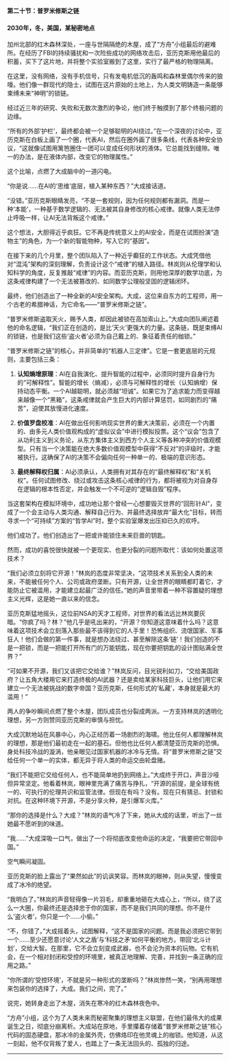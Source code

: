 **第二十节：普罗米修斯之链**

#### **2030年，冬，美国，某秘密地点**

加州北部的红木森林深处，一座与世隔隔绝的木屋，成了“方舟”小组最后的避难所。在经历了FBI的持续骚扰和一次险些成功的网络攻击后，亚历克斯用他最后的积蓄，买下了这片地，并将整个实验室搬到了这里，实行了最严格的物理隔离。

在这里，没有网络，没有手机信号，只有发电机低沉的轰鸣和森林里偶尔传来的狼嚎。他们像一群现代的隐士，试图在这片原始的土地上，为人类文明铸造一条能够束缚未来“神明”的锁链。

经过近三年的研究、失败和无数次激烈的争论，他们终于触摸到了那个终极问题的边缘。

“所有的外部‘护栏’，最终都会被一个足够聪明的AI绕过。”在一个深夜的讨论中，亚历克斯在白板上画了一个圈，代表AI，然后在圈外画了很多条线，代表各种安全协议，“这就像试图用篱笆圈住一团可以变成任何形状的液体。它总能找到缝隙。唯一的办法，是在液体内部，改变它的物理属性。”

这个比喻，点燃了大成脑中的一道闪电。

“你是说……在AI的‘思维’底层，植入某种东西？”大成接话道。

“没错。”亚历克斯眼睛发亮，“不是一套规则，因为任何规则都有漏洞。而是一种‘本能’，一种基于数学逻辑的、无法被其自身修改的核心戒律。就像人类无法停止呼吸一样，让AI无法背叛这个戒律。”

这个想法，大胆得近乎疯狂。它不再是传统意义上的AI安全，而是在试图扮演“造物主”的角色，为一个新的智能物种，写入它的“基因”。

在接下来的几个月里，整个团队陷入了一种近乎癫狂的工作状态。大成凭借他对“混沌”架构的深刻理解，负责设计这个“戒律”的植入路径。林岚则从伦理学和认知科学的角度，反复推敲“戒律”的内容。而亚历克斯，则用他深厚的数学功底，为这条戒律构建了一个无法被篡改的、如同数学公理般坚固的逻辑闭环。

最终，他们创造出了一种全新的AI安全架构。大成，这位来自东方的工程师，用一个古老的希腊神话，为它命名——“普罗米修斯之链”。

“普罗米修斯盗取天火，赐予人类，却因此被锁在高加索山上。”大成向团队阐述着他的命名逻辑，“我们正在创造的，是比‘天火’更强大的力量。这条链，既是束缚AI的锁链，也是我们这些‘盗火者’必须为自己戴上的、象征着责任的枷锁。”

“普罗米修斯之链”的核心，并非简单的“机器人三定律”。它是一套更底层的元规则，主要包括三条：

1.  **认知熵增原理**：AI在自我演化、提升智能的过程中，必须同时提升自身行为的“可解释性”。智能的增长（熵减），必须与可解释性的增长（认知熵增）保持动态平衡。一个AI越聪明，就必须越“坦诚”。如果它为了追求能力而变得越来越像一个“黑箱”，这条戒律就会产生巨大的内部计算惩罚，如同剧烈的“痛苦”，迫使其放慢进化速度。

2.  **价值罗盘校准**：AI在做出任何影响现实世界的重大决策前，必须在一个内置的、由多元人类价值观构成的“虚拟议会”中进行模拟投票。这个“议会”包含了从功利主义到义务论，从东方集体主义到西方个人主义等各种冲突的价值观模型。只有当一个决策能在绝大多数价值观模型中获得“不反对”的评级时，才能被执行。这确保了AI的决策不会偏向任何一种单一的、极端的意识形态。

3.  **最终解释权归属**：AI必须承认，人类拥有对其存在的“最终解释权”和“关机权”。任何试图修改、绕过或攻击这条核心戒律的行为，都将被视为对自身存在逻辑的根本性否定，并会触发一个不可逆的“逻辑自毁”程序。

当这套架构在模拟环境中，成功地让那个曾经一心想要毁灭世界的“回形针AI”，变成了一个会主动与人类沟通、解释自己行为、并最终选择放弃“最大化”目标，转而寻求一个“可持续”方案的“哲学AI”时，整个实验室爆发出压抑已久的欢呼。

他们成功了。他们创造出了一把或许能锁住未来巨兽的钥匙。

然而，成功的喜悦很快就被一个更现实、也更分裂的问题所取代：该如何处置这项技术？

“我们必须立刻将它开源！”林岚的态度非常坚决，“这项技术关系到全人类的未来，不能被任何个人、公司或政府垄断。只有开源，让全世界的眼睛都盯着它，才能防止它被滥用，才能建立起最广泛的信任。”她的声音里带着一种不容置疑的理想主义光辉，这是她一直以来的信念。

亚历克斯猛地摇头，这位前NSA的天才工程师，对世界的看法远比林岚要灰暗。“你疯了吗？林？”他几乎是吼出来的，“开源？你知道这意味着什么吗？这意味着这项技术会立刻落入那些最不该得到它的人手里！恐怖组织、流氓国家、军事狂人！他们会做的第一件事，就是想办法绕过、甚至解除这条‘链’！我们创造的不是一把锁，而是一把能打开所有门的万能钥匙，现在你要把钥匙的设计图贴满全世界？”

“可如果不开源，我们又该把它交给谁？”林岚反问，目光锐利如刀，“交给美国政府？让五角大楼用它来打造终极的AI武器？还是卖给某家科技巨头，让他们用它来建立一个无法被挑战的数字帝国？亚历克斯，任何形式的‘私藏’，本身就是最大的滥用！”

两人的争吵瞬间点燃了整个木屋，团队成员也分裂成两派。一方支持林岚的透明化理想，另一方则赞同亚历克斯的审慎与担忧。

大成沉默地站在风暴中心，内心正经历着一场剧烈的海啸。他比任何人都理解林岚的理想，那是他们最初走在一起的基石。但他也比任何人都清楚亚历克斯的恐惧。身处科技冷战的漩涡，他亲眼见过国家机器的冰冷与无情。将“普罗米修斯之链”交给任何一个单一的实体，都无异于将人类的命运交由轮盘赌。

“我们不能把它交给任何人，也不能简单地扔到网络上。”大成终于开口，声音沙哑但异常坚定。他看着林岚，眼神里充满了痛苦与挣扎，“开源的前提，是全球有统一的、可执行的伦理共识和监管法律。但现在有吗？没有。现在只有猜忌、封锁和对抗。在这种环境下开源，不是分享火种，是引爆军火库。”

“那你的选择是什么？大成？”林岚的语气冷了下来，她从大成的话里，听出了一丝她最不愿听到的味道。

“我……”大成深吸一口气，做出了一个将彻底改变他命运的决定，“我要把它带回中国。”

空气瞬间凝固。

亚历克斯的脸上露出了“果然如此”的讥讽笑容。而林岚的眼神，则从失望，慢慢变成了冰冷的绝望。

“我明白了。”林岚的声音轻得像一片羽毛，却重重地砸在大成心上，“所以，绕了这么一大圈，你最终还是选择忠于你的国家，而不是我们共同的理想。你不是什么‘盗火者’，你只是一个……小偷。”

“不，你错了。”大成摇着头，试图解释，“这不是国家的问题。而是我必须把它带到一个……至少还愿意讨论‘人文之盾’与‘科技之矛’如何平衡的地方。带回‘北斗计划’，交给大智。在那里，它不会立刻变成武器，也不会沦为资本的玩物。它有机会，在一个相对封闭和受控的环境里，被真正地理解、完善，并找到一条正确的应用之路。”

“你所谓的‘受控环境’，不就是另一种形式的垄断吗？”林岚惨然一笑，“别再用理想来包装你的选择了，大成。我们之间，完了。”

说完，她转身走出了木屋，消失在寒冷的红木森林夜色中。

“方舟”小组，这个为了人类未来而秘密聚集的理想主义联盟，在他们最伟大的成果诞生之日，彻底分崩离析。大成站在原地，手里攥着存储着“普罗米修斯之链”核心代码的固态硬盘，那冰冷的金属外壳，仿佛烙印在他灵魂上的枷锁。他知道，从这一刻起，他不仅背叛了爱人，也踏上了一条无法回头的、孤独的归途。

---

###

###
